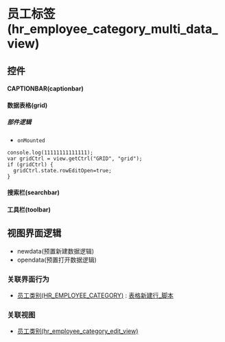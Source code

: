 # 员工标签(hr_employee_category_multi_data_view)  <!-- {docsify-ignore-all} -->



## 控件
#### CAPTIONBAR(captionbar)
#### 数据表格(grid)

##### 部件逻辑
* `onMounted`
```
console.log(11111111111111);
var gridCtrl = view.getCtrl("GRID", "grid");
if (gridCtrl) {
  gridCtrl.state.rowEditOpen=true;
}
```
#### 搜索栏(searchbar)
#### 工具栏(toolbar)

## 视图界面逻辑
  * newdata(预置新建数据逻辑)
  * opendata(预置打开数据逻辑)


### 关联界面行为
  * [员工类别(HR_EMPLOYEE_CATEGORY)](module/hr/hr_employee_category) : [表格新建行_脚本](module/hr/hr_employee_category#界面行为)

### 关联视图
  * [员工类别(hr_employee_category_edit_view)](app/view/hr_employee_category_edit_view)

<script>
 const { createApp } = Vue
  createApp({
    data() {
      return {

      }
    }
  }).use(ElementPlus).mount('#app')
</script>